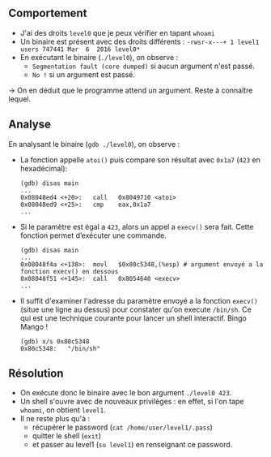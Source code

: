 ## Comportement
- J'ai des droits `level0` que je peux vérifier en tapant `whoami`
- Un binaire est présent avec des droits différents : `-rwsr-x---+ 1 level1 users 747441 Mar  6  2016 level0*`
- En exécutant le binaire (`./level0`), on observe :
  - `Segmentation fault (core dumped)` si aucun argument n'est passé.
  - `No !` si un argument est passé.

→ On en déduit que le programme attend un argument. Reste à connaître lequel.


## Analyse
En analysant le binaire (`gdb ./level0`), on observe :
  - La fonction appelle `atoi()` puis compare son résultat avec `0x1a7` (`423` en hexadécimal):
    ```shell
    (gdb) disas main
    ...
    0x08048ed4 <+20>:	call   0x8049710 <atoi>
    0x08048ed9 <+25>:	cmp    eax,0x1a7
    ...
    ```
  - Si le paramètre est égal a `423`, alors un appel a `execv()` sera fait. Cette fonction permet d’exécuter une commande.
    ```shell
    (gdb) disas main
    ...
    0x08048f4a <+138>:	movl   $0x80c5348,(%esp) # argument envoyé a la fonction execv() en dessous
    0x08048f51 <+145>:	call   0x8054640 <execv>
    ...
    ```
  - Il suffit d'examiner l'adresse du paramètre envoyé a la fonction `execv()` (situe une ligne au dessus) pour constater qu'on execute `/bin/sh`. Ce qui est une technique courante pour lancer un shell interactif. Bingo Mango !
    ```shell
    (gdb) x/s 0x80c5348
    0x80c5348:	 "/bin/sh"
    ```


## Résolution
- On exécute donc le binaire avec le bon argument `./level0 423`. 
- Un shell s'ouvre avec de nouveaux privilèges : en effet, si l'on tape `whoami`, on obtient `level1`.
- Il ne reste plus qu'à :
  - récupérer le password (`cat /home/user/level1/.pass`)
  - quitter le shell (`exit`)
  - et passer au level1 (`su level1`) en renseignant ce password.
